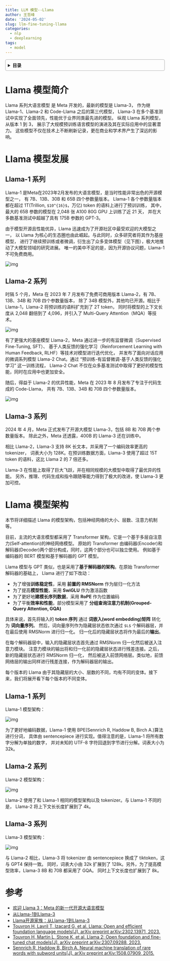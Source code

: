 ```yaml
---
title: LLM 模型--Llama
author: 王哲峰
date: '2024-05-02'
slug: llm-fine-tuning-llama
categories:
  - nlp
  - deeplearning
tags:
  - model
---
```


<style>
details {
    border: 1px solid #aaa;
    border-radius: 4px;
    padding: .5em .5em 0;
}
summary {
    font-weight: bold;
    margin: -.5em -.5em 0;
    padding: .5em;
}
details[open] {
    padding: .5em;
}
details[open] summary {
    border-bottom: 1px solid #aaa;
    margin-bottom: .5em;
}
img {
    pointer-events: none;
}
</style>

<details><summary>目录</summary><p>

- [Llama 模型简介](#llama-模型简介)
- [Llama 模型发展](#llama-模型发展)
    - [Llama-1 系列](#llama-1-系列)
    - [Llama-2 系列](#llama-2-系列)
    - [Llama-3 系列](#llama-3-系列)
- [Llama 模型架构](#llama-模型架构)
    - [Llama-1 系列](#llama-1-系列-1)
    - [Llama-2 系列](#llama-2-系列-1)
    - [Llama-3 系列](#llama-3-系列-1)
- [参考](#参考)
</p></details><p></p>

# Llama 模型简介

Llama 系列大语言模型 是 Meta 开发的，最新的模型是 Llama-3，
作为继 Llama-1、Llama-2 和 Code-Llama 之后的第三代模型，
Llama-3 在多个基准测试中实现了全面领先，性能优于业界同类最先进的模型。
纵观 Llama 系列模型，从版本 1 到 3，
展示了大规模预训练语言模型的演进及其在实际应用中的显著潜力。
这些模型不仅在技术上不断刷新记录，更在商业和学术界产生了深远的影响。

# Llama 模型发展

## Llama-1 系列

Llama-1 是Meta在2023年2月发布的大语言模型，是当时性能非常出色的开源模型之一，
有 7B、13B、30B 和 65B 四个参数量版本。
Llama-1 各个参数量版本都在超过 1T(Trillion, `$10^{16}$`，万亿) token 的语料上进行了预训训练，
其中，最大的 65B 参数的模型在 2,048 张 A100 80G GPU 上训练了近 21 天，
并在大多数基准测试中超越了具有 175B 参数的 GPT-3。

由于模型开源且性能优异，Llama 迅速成为了开源社区中最受欢迎的大模型之一，
以 Llama 为核心的生态圈也由此崛起。与此同时，众多研究者将其作为基座模型，
进行了继续预训练或者微调，衍生出了众多变体模型（见下图），极大地推动了大模型领域的研究进展。
唯一的美中不足的是，因为开源协议问题，Llama-1不可免费商用。

![img](images/llama-1.jpg)

## Llama-2 系列

时隔 5 个月，Meta 在 2023 年 7 月发布了免费可商用版本 Llama-2，有 7B、13B、34B 和 70B 四个参数量版本，
除了 34B 模型外，其他均已开源。相比于 Llama-1，Llama-2 将预训练的语料扩充到了 2T token，
同时将模型的上下文长度从 2,048 翻倍到了 4,096，并引入了 Multi-Query Attention（MQA）等技术。

![img](images/llama-2.png)

有了更强大的基座模型 Llama-2，Meta 通过进一步的有监督微调（Supervised Fine-Tuning, SFT）、
基于人类反馈的强化学习（Reinforcement Learning with Human Feedback, RLHF）等技术对模型进行迭代优化，
并发布了面向对话应用的微调系列模型 Llama-2 Chat。通过 “预训练-有监督微调-基于人类反馈的强化学习” 这一训练流程，
Llama-2 Chat 不仅在众多基准测试中取得了更好的模型性能，同时在应用中也更加安全。

随后，得益于 Llama-2 的优异性能，Meta 在 2023 年 8 月发布了专注于代码生成的 Code-Llama，
共有 7B、13B、34B 和 70B 四个参数量版本。

![img](images/llama-2-2.png)

## Llama-3 系列

2024 年 4 月，Meta 正式发布了开源大模型 Llama-3，包括 8B 和 70B 两个参数量版本。
除此之外，Meta 还透露，400B 的 Llama-3 还在训练中。

相比 Llama-2，Llama-3 支持 8K 长文本，并采用了一个编码效率更高的 tokenizer，
词表大小为 128K。在预训练数据方面，Llama-3 使用了超过 15T token 的语料，这比 Llama 2 的 7 倍还多。

Llama-3 在性能上取得了巨大飞跃，并在相同规模的大模型中取得了最优异的性能。
另外，推理、代码生成和指令跟随等能力得到了极大的改进，使 Llama-3 更加可控。


# Llama 模型架构

本节将详细描述 Llama 的模型架构，包括神经网络的大小、层数、注意力机制等。

目前，主流的大语言模型都采用了 Transformer 架构，它是一个基于多层自注意力(Self-attention)的神经网络模型。
原始的 Transformer 由编码器(Encoder)和解码器(Decoder)两个部分构成，同时，这两个部分也可以独立使用。
例如基于编码器的 BERT 模型和基于解码器的 GPT 模型。

Llama 模型与 GPT 类似，也是采用了**基于解码器的架构**。在原始 Transformer 解码器的基础上，
Llama 进行了如下改动：

* 为了增强**训练稳定性**，采用 **前置的 RMSNorm** 作为层归一化方法
* 为了提高**模型性能**，采用 **SwiGLU** 作为激活函数
* 为了更好地**建模长序列数据**，采用 **RoPE** 作为位置编码
* 为了平衡**效率和性能**，部分模型采用了 **分组查询注意力机制(Grouped-Query Attention, GQA)**

具体来说，首先将输入的 **token 序列** 通过 **词嵌入(word embedding)矩阵** 转化为 **词向量序列**。
然后，词向量序列作为隐藏层状态依次通过 `$L$` 个解码器层，并在最后使用 RMSNorm 进行归一化。
归一化后的隐藏层状态将作为最后的**输出**。

在每个解码器层中，输入的隐藏层状态首先通过 RMSNorm 归一化然后被送入注意力模块。
注意力模块的输出将和归一化前的隐藏层状态进行残差连接。之后，新的隐藏层状态进行 RMSNorm 归一化，
然后被送入前馈网络层。类似地，前馈网络层的输出同样进行残差连接，作为解码器层的输出。

每个版本的 Llama 由于其隐藏层的大小、层数的不同，均有不同的变体。接下来，我们将展开看下每个版本的不同变体。

## Llama-1 系列

Llama-1 模型架构：

![img](images/)

为了更好地编码数据，Llama-1 使用 BPE(Sennrich R, Haddow B, Birch A.)算法进行分词，
具体由 sentencepiece 进行实现。值得注意的是，Llama-1 将所有数字分解为单独的数字，
并对未知的 UTF-8 字符回退到字节进行分解。词表大小为 32k。

## Llama-2 系列

Llama-2 模型架构：

![img](images/)

Llama-2 使用了和 Llama-1 相同的模型架构以及 tokenizer。与 Llama-1 不同的是，
Llama-2 将上下文长长度扩展到了 4k。

## Llama-3 系列

Llama-3 模型架构：

![img](images/)

与 Llama-2 相比，Llama-3 将 tokenizer 由 sentencepiece 换成了 tiktoken，这与 GPT4 保持一致。
同时，词表大小由 32k 扩展到了 128k。另外，为了提高模型效率，Llama-3 8B 和 70B 都采用了 GQA。
同时上下文长度也扩展到了 8k。

# 参考

* [欢迎 Llama 3：Meta 的新一代开源大语言模型](https://mp.weixin.qq.com/s?__biz=Mzk0MDQyNTY4Mw==&mid=2247491258&idx=1&sn=722d893beca9bffcfb8063fc12368dcb&chksm=c3f310283b24b4b0d0b1221b23f41c7813f548fbba1a7263adc95ab20057c523ed38d4970a09&scene=132&exptype=timeline_recommend_article_extendread_samebiz&show_related_article=1&subscene=0&scene=132#wechat_redirect)
* [从Llama-1到Llama-3](https://mp.weixin.qq.com/s/5_VnzP3JmOB0D5geV5HRFg)
* [Llama开源家族：从Llama-1到Llama-3](https://github.com/datawhalechina/so-large-lm/blob/main/docs/content/ch14.md)
* [Touvron H, Lavril T, Izacard G, et al. Llama: Open and efficient foundation language models[J]. arXiv preprint arXiv:2302.13971, 2023.]()
* [Touvron H, Martin L, Stone K, et al. Llama 2: Open foundation and fine-tuned chat models[J]. arXiv preprint arXiv:2307.09288, 2023.]()
* [Sennrich R, Haddow B, Birch A. Neural machine translation of rare words with subword units[J]. arXiv preprint arXiv:1508.07909, 2015.]()